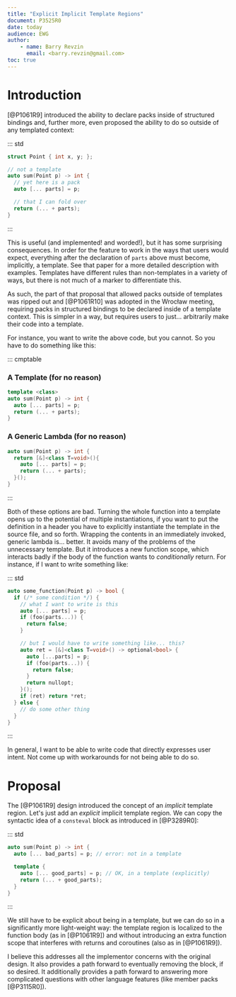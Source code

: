 ```yaml
---
title: "Explicit Implicit Template Regions"
document: P3525R0
date: today
audience: EWG
author:
    - name: Barry Revzin
      email: <barry.revzin@gmail.com>
toc: true
---
```


# Introduction

[@P1061R9] introduced the ability to declare packs inside of structured bindings and, further more, even proposed the ability to do so outside of any templated context:

::: std
```cpp
struct Point { int x, y; };

// not a template
auto sum(Point p) -> int {
  // yet here is a pack
  auto [... parts] = p;

  // that I can fold over
  return (... + parts);
}
```
:::

This is useful (and implemented! and worded!), but it has some surprising consequences. In order for the feature to work in the ways that users would expect, everything after the declaration of `parts` above must become, implicitly, a template. See that paper for a more detailed description with examples. Templates have different rules than non-templates in a variety of ways, but there is not much of a marker to differentiate this.

As such, the part of that proposal that allowed packs outside of templates was ripped out and [@P1061R10] was adopted in the Wrocław meeting, requiring packs in structured bindings to be declared inside of a template context. This is simpler in a way, but requires users to just... arbitrarily make their code into a template.

For instance, you want to write the above code, but you cannot. So you have to do something like this:

::: cmptable
### A Template (for no reason)
```cpp
template <class>
auto sum(Point p) -> int {
  auto [... parts] = p;
  return (... + parts);
}
```

### A Generic Lambda (for no reason)
```cpp
auto sum(Point p) -> int {
  return [&]<class T=void>(){
    auto [... parts] = p;
    return (... + parts);
  }();
}
```
:::

Both of these options are bad. Turning the whole function into a template opens up to the potential of multiple instantiations, if you want to put the definition in a header you have to explicitly instantiate the template in the source file, and so forth. Wrapping the contents in an immediately invoked, generic lambda is... better. It avoids many of the problems of the unnecessary template. But it introduces a new function scope, which interacts badly if the body of the function wants to _conditionally_ return. For instance, if I want to write something like:

::: std
```cpp
auto some_function(Point p) -> bool {
  if (/* some condition */) {
    // what I want to write is this
    auto [... parts] = p;
    if (foo(parts...)) {
      return false;
    }

    // but I would have to write something like... this?
    auto ret = [&]<class T=void>() -> optional<bool> {
      auto [...parts] = p;
      if (foo(parts...)) {
        return false;
      }
      return nullopt;
    }();
    if (ret) return *ret;
  } else {
    // do some other thing
  }
}
```
:::

In general, I want to be able to write code that directly expresses user intent. Not come up with workarounds for not being able to do so.

# Proposal

The [@P1061R9] design introduced the concept of an _implicit_ template region. Let's just add an _explicit_ implicit template region. We can copy the syntactic idea of a `consteval` block as introduced in [@P3289R0]:

::: std
```cpp
auto sum(Point p) -> int {
  auto [... bad_parts] = p; // error: not in a template

  template {
    auto [... good_parts] = p; // OK, in a template (explicitly)
    return (... + good_parts);
  }
}
```
:::

We still have to be explicit about being in a template, but we can do so in a significantly more light-weight way: the template region is localized to the function body (as in [@P1061R9]) and without introducing an extra function scope that interferes with returns and coroutines (also as in [@P1061R9]).

I believe this addresses all the implementor concerns with the original design. It also provides a path forward to eventually removing the block, if so desired. It additionally provides a path forward to answering more complicated questions with other language features (like member packs [@P3115R0]).

